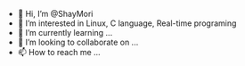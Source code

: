 - 👋 Hi, I’m @ShayMori
- 👀 I’m interested in Linux, C language, Real-time programing 
- 🌱 I’m currently learning ...
- 💞️ I’m looking to collaborate on ...
- 📫 How to reach me ...

<!---
ShayMori/ShayMori is a ✨ special ✨ repository because its `README.md` (this file) appears on your GitHub profile.
You can click the Preview link to take a look at your changes.
--->
